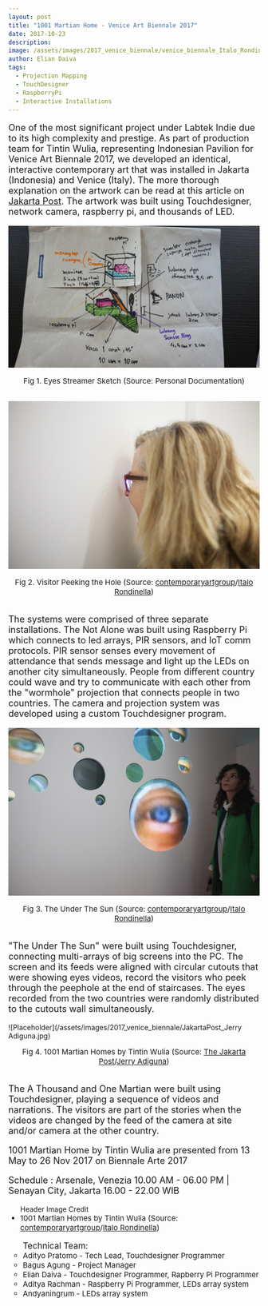 ```yaml
---
layout: post
title: "1001 Martian Home - Venice Art Biennale 2017"
date: 2017-10-23
description: 
image: /assets/images/2017_venice_biennale/venice_biennale_Italo_Rondinella3.jpg
author: Elian Daiva
tags: 
  - Projection Mapping
  - TouchDesigner
  - RaspberryPi
  - Interactive Installations
---
```

<p style="font-size:18px">One of the most significant project under Labtek Indie due to its high complexity and prestige. As part of production team for Tintin Wulia, representing Indonesian Pavilion for Venice Art Biennale 2017, we developed an identical, interactive contemporary art that was installed in Jakarta (Indonesia) and Venice (Italy). The more thorough explanation on the artwork can be read at this article on <a href="https://www.thejakartapost.com/life/2017/07/20/artist-tintins-struggle-to-uncover-the-truth.html">Jakarta Post</a>. The artwork was built using Touchdesigner, network camera, raspberry pi, and thousands of LED.</p>

![Placeholder](/assets/images/2017_venice_biennale/venice_led_personaldocs3.jpg)
<figcaption align="center" style="font-size:15px">Fig 1. Eyes Streamer Sketch (Source: Personal Documentation)</figcaption>
<br>

![Placeholder](/assets/images/2017_venice_biennale/venice_biennale_Italo_Rondinella.jpg#full)
<figcaption align="center" style="font-size:15px">Fig 2. Visitor Peeking the Hole (Source: <a href="http://contemporaryartgroup.info/view/venice2017/index.php?id=16051">contemporaryartgroup</a>/<a href="https://www.italorondinella.com">Italo Rondinella</a>) </figcaption>
<br>

<p style="font-size:18px">The systems were comprised of three separate installations. The Not Alone was built using Raspberry Pi which connects to led arrays, PIR sensors, and IoT comm protocols. PIR sensor senses every movement of attendance that sends message and light up the LEDs on another city simultaneously. People from different country could wave and try to communicate with each other from the "wormhole" projection that connects people in two countries. The camera and projection system was developed using a custom Touchdesigner program.</p>

![Placeholder](/assets/images/2017_venice_biennale/venice_biennale_Italo_Rondinella2.jpg)
<figcaption align="center" style="font-size:15px">Fig 3. The Under The Sun (Source: <a href="http://contemporaryartgroup.info/view/venice2017/index.php?id=16051">contemporaryartgroup</a>/<a href="https://www.italorondinella.com">Italo Rondinella</a>)  </figcaption>
<br>

<p style="font-size:18px">"The Under The Sun" were built using Touchdesigner, connecting multi-arrays of big screens into the PC. The screen and its feeds were aligned with circular cutouts that were showing eyes videos, record the visitors who peek through the peephole at the end of staircases. The eyes recorded from the two countries were randomly distributed to the cutouts wall simultaneously.</p>

![Placeholder](/assets/images/2017_venice_biennale/JakartaPost_Jerry Adiguna.jpg)
<figcaption align="center" style="font-size:15px">Fig 4. 1001 Martian Homes by Tintin Wulia (Source: <a href="https://www.thejakartapost.com/life/2017/07/20/artist-tintins-struggle-to-uncover-the-truth.html">The Jakarta Post</a>/<a href="https://www.instagram.com/jadiguna/?hl=en">Jerry Adiguna</a>)  </figcaption>
<br>

<p style="font-size:18px">The A Thousand and One Martian were built using Touchdesigner, playing a sequence of videos and narrations. The visitors are part of the stories when the videos are changed by the feed of the camera at site and/or camera at the other country.</p>

<p style="font-size:18px">1001 Martian Home by Tintin Wulia are presented from 13 May to 26 Nov 2017 on Biennale Arte 2017</p>

<p style="font-size:18px">Schedule :
Arsenale, Venezia 10.00 AM - 06.00 PM | Senayan City, Jakarta 16.00 - 22.00 WIB</p>


<ul>Header Image Credit
  <li style="font-size:15px">1001 Martian Homes by Tintin Wulia (Source: <a href="http://contemporaryartgroup.info/view/venice2017/index.php?id=16051">contemporaryartgroup</a>/<a href="https://www.italorondinella.com">Italo Rondinella</a>) </li>
</ul>

<ul style="list-style-type:circle; font-size:17px">Technical Team:
  <li style="font-size:15px">Adityo Pratomo - Tech Lead, Touchdesigner Programmer</li>
  <li style="font-size:15px">Bagus Agung - Project Manager</li>
  <li style="font-size:15px">Elian Daiva - Touchdesigner Programmer, Rapberry Pi Programmer</li>
  <li style="font-size:15px">Aditya Rachman - Raspberry Pi Programmer, LEDs array system</li>
  <li style="font-size:15px">Andyaningrum - LEDs array system</li>
</ul>